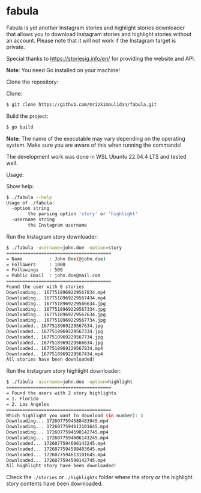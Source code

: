 # fabula

Fabula is yet another Instagram stories and highlight stories downloader that allows you to download Instagram stories and highlight stories without an account. Please note that it will not work if the Instagram target is private.

Special thanks to https://storiesig.info/en/ for providing the website and API.

**Note**: You need Go installed on your machine!

Clone the repository:

Clone:

```bash
$ git clone https://github.com/mrizkimaulidan/fabula.git
```

Build the project:

```bash
$ go build
```

**Note**: The name of the executable may vary depending on the operating system. Make sure you are aware of this when running the commands!

The development work was done in WSL Ubuntu 22.04.4 LTS and tested well.

Usage:

Show help:

```bash
$ ./fabula --help
Usage of ./fabula:
  -option string
        the parsing option 'story' or 'highlight'
  -username string
        the Instagram username
```

Run the Instagram story downloader:

```bash
$ ./fabula -username=john.doe -option=story
=======================================
= Name          : John Doe(@john.doe)
= Followers     : 1000
= Followings    : 500
= Public Email  : john.doe@mail.com
=======================================
Found the user with 6 stories
Downloading.. 1677518969229567834.mp4
Downloading.. 1677518969229567434.mp4
Downloading.. 1677518969229566634.jpg
Downloading.. 1677518969229567334.jpg
Downloading.. 1677518969229567634.jpg
Downloading.. 1677518969229567734.jpg
Downloaded.. 1677518969229567634.jpg
Downloaded.. 1677518969229567334.jpg
Downloaded.. 1677518969229567734.jpg
Downloaded.. 1677518969229566634.jpg
Downloaded.. 1677518969229567834.mp4
Downloaded.. 1677518969229567434.mp4
All stories have been downloaded!
```

Run the Instagram story highlight downloader:

```bash
$ ./fabula -username=john.doe -option=highlight
=======================================
= Found the users with 2 story highlights
= 1. Florida
= 2. Los Angeles
=======================================
Which highlight you want to download (in number): 1
Downloading... 1726077594588483045.mp4
Downloading... 1726077594613101645.mp4
Downloading... 1726077594590142745.mp4
Downloading... 1726077594606143245.mp4
Downloaded... 1726077594606143245.mp4
Downloaded... 1726077594588483045.mp4
Downloaded... 1726077594613101645.mp4
Downloaded... 1726077594590142745.mp4
All highlight story have been downloaded!
```

Check the `./stories` or `./highlights` folder where the story or the highlight story contents have been downloaded.

